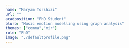 ```yaml
---
name: "Maryam Torshizi"
url: ""
acadposition: "PhD Student"
blurb: "Music emotion modelling using graph analysis"
themes: ["comma","mir"]
role: "PhD"
image: "./defaultprofile.png"
---
```

